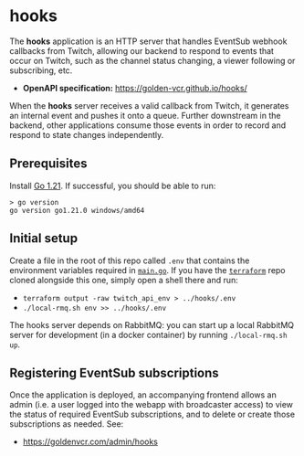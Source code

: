 # hooks

The **hooks** application is an HTTP server that handles EventSub webhook callbacks from
Twitch, allowing our backend to respond to events that occur on Twitch, such as the
channel status changing, a viewer following or subscribing, etc.

- **OpenAPI specification:** https://golden-vcr.github.io/hooks/

When the **hooks** server receives a valid callback from Twitch, it generates an
internal event and pushes it onto a queue. Further downstream in the backend, other
applications consume those events in order to record and respond to state changes
independently.

## Prerequisites

Install [Go 1.21](https://go.dev/doc/install). If successful, you should be able to run:

```
> go version
go version go1.21.0 windows/amd64
```

## Initial setup

Create a file in the root of this repo called `.env` that contains the environment
variables required in [`main.go`](./cmd/server/main.go). If you have the
[`terraform`](https://github.com/golden-vcr/terraform) repo cloned alongside this one,
simply open a shell there and run:

- `terraform output -raw twitch_api_env > ../hooks/.env`
- `./local-rmq.sh env >> ../hooks/.env`

The hooks server depends on RabbitMQ: you can start up a local RabbitMQ server for
development (in a docker container) by running `./local-rmq.sh up`.

## Registering EventSub subscriptions

Once the application is deployed, an accompanying frontend allows an admin (i.e. a user
logged into the webapp with broadcaster access) to view the status of required EventSub
subscriptions, and to delete or create those subscriptions as needed. See:

- https://goldenvcr.com/admin/hooks
